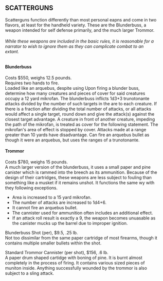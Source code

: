 ## SCATTERGUNS
Scatterguns function differently than most personal eapns and come in two flavors, at least for the handheld variety. These are the Blunderbuss, a weapon intended for self defense primarily, and the much larger Trommor.

###### While these weapons are included in the basic rules, it is reasonable for a narrator to wish to ignore them as they can complicate combat to an extant.

#### Blunderbuss
Costs $550, weighs 12.5 pounds.  
Requires two hands to fire.  
Loaded like an arquebus, despite using 
Upon firing a blunder buss, determine how many creatures and pieces of cover for said creatures occupy a 12 yard mikrofan. The blunderbuss inflicts 1d3+3 trunotonante attacks divided by the number of such targets in the are to each creature. If there is a fraction after dividing the total number of attacks, or all attacks would affect a single target, round down and give the attack(s) against the closest target advantage. A creature in front of another creature, impeding the path of the mikrofan, is treated as cover for the following statement. The mikrofan's area of effect is stopped by cover. Attacks made at a range greater than 10 yards have disadvantage. Can fire an arquebus bullet as though it were an arquebus, but uses the ranges of a trunotonante.

#### Trommor
Costs $780, weighs 15 pounds.  
A much larger version of the blunderbuss, it uses a small paper and pine canister which is rammed into the breech as its ammunition. Because of the design of their cartridges, these weapons are less subject to fouling than something like a musket if it remains unshot. It functions the same wy with they following exceptions.  
* Area is increased to a 15 yard mikrofan.
* The number of attacks are increased to 1d4+6.
* It cannot fire an arquebus bullet.
* The cannister used for ammunition often includes an additional effect.
* If an attack roll result is exactly a 9, the weapon becomes unuasable as the canister mucks up the barrel due to improper ignition.

Blunderbuss Shot (per), $9.5, .25 lb.  
Not too dissimilar from the same paper cartridge of most firearms, though it contains multiple smaller bullets within the shot.

Standard Trommor Cannister (per shot), $156, .6 lb.  
A paper drum shaped cartidge with boning of pine. It is burnt almost completely in the process of firing. It contains various sized pieces of muniton inside. Anything successfully wounded by the trommor is also subject to a sling attack.
